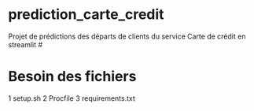 # prediction_carte_credit
Projet de prédictions des départs de clients du service Carte de crédit en streamlit  # 
# Besoin des fichiers 
1 setup.sh 
2 Procfile 
3 requirements.txt
